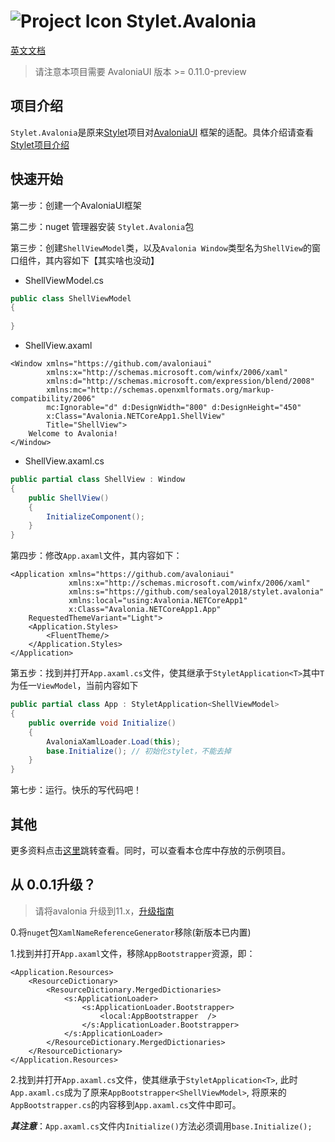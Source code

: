 ![Project Icon](./StyletIcon.png) Stylet.Avalonia
======================================

[英文文档](./README-EN.md)

>  请注意本项目需要 AvaloniaUI 版本 >= 0.11.0-preview

## 项目介绍

`Stylet.Avalonia`是原来[Stylet](https://github.com/canton7/Stylet)项目对[AvaloniaUI](https://github.com/AvaloniaUI/Avalonia) 框架的适配。具体介绍请查看[Stylet项目介绍](https://github.com/canton7/Stylet)

## 快速开始

第一步：创建一个AvaloniaUI框架

第二步：nuget 管理器安装 `Stylet.Avalonia`包

第三步：创建`ShellViewModel`类，以及`Avalonia Window`类型名为`ShellView`的窗口组件，其内容如下【其实啥也没动】

- ShellViewModel.cs

```c#
public class ShellViewModel
{
    
}
```

- ShellView.axaml

```xaml
<Window xmlns="https://github.com/avaloniaui"
        xmlns:x="http://schemas.microsoft.com/winfx/2006/xaml"
        xmlns:d="http://schemas.microsoft.com/expression/blend/2008"
        xmlns:mc="http://schemas.openxmlformats.org/markup-compatibility/2006"
        mc:Ignorable="d" d:DesignWidth="800" d:DesignHeight="450"
        x:Class="Avalonia.NETCoreApp1.ShellView"
        Title="ShellView">
    Welcome to Avalonia!
</Window>
```

- ShellView.axaml.cs

```csharp
public partial class ShellView : Window
{
    public ShellView()
    {
        InitializeComponent();
    }
}
```



第四步：修改`App.axaml`文件，其内容如下：

```xaml
<Application xmlns="https://github.com/avaloniaui"
             xmlns:x="http://schemas.microsoft.com/winfx/2006/xaml"
    		 xmlns:s="https://github.com/sealoyal2018/stylet.avalonia"
             xmlns:local="using:Avalonia.NETCoreApp1"
             x:Class="Avalonia.NETCoreApp1.App"
    RequestedThemeVariant="Light">
    <Application.Styles>
        <FluentTheme/>
    </Application.Styles>
</Application>
```

第五步：找到并打开`App.axaml.cs`文件，使其继承于`StyletApplication<T>`其中`T`为任一`ViewModel`，当前内容如下

```c#
public partial class App : StyletApplication<ShellViewModel>
{
    public override void Initialize()
    {
        AvaloniaXamlLoader.Load(this);
        base.Initialize(); // 初始化stylet，不能去掉
    }
}
```

第七步：运行。快乐的写代码吧！

## 其他

更多资料点击[这里](https://github.com/canton7/Stylet/wiki)跳转查看。同时，可以查看本仓库中存放的示例项目。



## 从 0.0.1升级？

> 请将avalonia 升级到11.x，[升级指南](https://docs.avaloniaui.net/docs/next/stay-up-to-date/upgrade-from-0.10)

0.将`nuget`包`XamlNameReferenceGenerator`移除(新版本已内置)

1.找到并打开`App.axaml`文件，移除`AppBootstrapper`资源，即：

```xaml
<Application.Resources>
    <ResourceDictionary>
        <ResourceDictionary.MergedDictionaries>
            <s:ApplicationLoader>
                <s:ApplicationLoader.Bootstrapper>
                    <local:AppBootstrapper  />
                </s:ApplicationLoader.Bootstrapper>
            </s:ApplicationLoader>
        </ResourceDictionary.MergedDictionaries>
    </ResourceDictionary>
</Application.Resources>
```

2.找到并打开`App.axaml.cs`文件，使其继承于`StyletApplication<T>`, 此时`App.axaml.cs`成为了原来`AppBootstrapper<ShellViewModel>`, 将原来的`AppBootstrapper.cs`的内容移到`App.axaml.cs`文件中即可。

***其注意***：`App.axaml.cs`文件内`Initialize()`方法必须调用`base.Initialize();`

